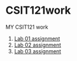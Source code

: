 # CSIT121work
MY CSIT121 work

<ol>
  <li><a href="https://jaid96151-cyber.github.io/CSIT121work/lab01/aboutme.html">Lab 01 assignment</a></li>
  <li><a href="https://jaid96151-cyber.github.io/CSIT121work/lab02/htmlbasics.html">Lab 02 assignment</a></li>
  <li><a href="https://jaid96151-cyber.github.io/CSIT121work/lab03/htmlbasics.html">Lab 03 assignment</a></li>
<o1>
  

  
